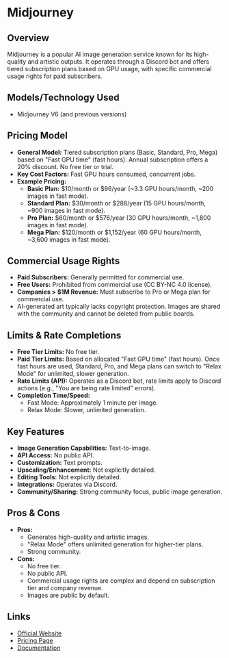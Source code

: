# Midjourney

## Overview
Midjourney is a popular AI image generation service known for its high-quality and artistic outputs. It operates through a Discord bot and offers tiered subscription plans based on GPU usage, with specific commercial usage rights for paid subscribers.

## Models/Technology Used
*   Midjourney V6 (and previous versions)

## Pricing Model
*   **General Model:** Tiered subscription plans (Basic, Standard, Pro, Mega) based on "Fast GPU time" (fast hours). Annual subscription offers a 20% discount. No free tier or trial.
*   **Key Cost Factors:** Fast GPU hours consumed, concurrent jobs.
*   **Example Pricing:**
    *   **Basic Plan:** $10/month or $96/year (~3.3 GPU hours/month, ~200 images in fast mode).
    *   **Standard Plan:** $30/month or $288/year (15 GPU hours/month, ~900 images in fast mode).
    *   **Pro Plan:** $60/month or $576/year (30 GPU hours/month, ~1,800 images in fast mode).
    *   **Mega Plan:** $120/month or $1,152/year (60 GPU hours/month, ~3,600 images in fast mode).

## Commercial Usage Rights
*   **Paid Subscribers:** Generally permitted for commercial use.
*   **Free Users:** Prohibited from commercial use (CC BY-NC 4.0 license).
*   **Companies > $1M Revenue:** Must subscribe to Pro or Mega plan for commercial use.
*   AI-generated art typically lacks copyright protection. Images are shared with the community and cannot be deleted from public boards.

## Limits & Rate Completions
*   **Free Tier Limits:** No free tier.
*   **Paid Tier Limits:** Based on allocated "Fast GPU time" (fast hours). Once fast hours are used, Standard, Pro, and Mega plans can switch to "Relax Mode" for unlimited, slower generation.
*   **Rate Limits (API):** Operates as a Discord bot, rate limits apply to Discord actions (e.g., "You are being rate limited" errors).
*   **Completion Time/Speed:**
    *   Fast Mode: Approximately 1 minute per image.
    *   Relax Mode: Slower, unlimited generation.

## Key Features
*   **Image Generation Capabilities:** Text-to-image.
*   **API Access:** No public API.
*   **Customization:** Text prompts.
*   **Upscaling/Enhancement:** Not explicitly detailed.
*   **Editing Tools:** Not explicitly detailed.
*   **Integrations:** Operates via Discord.
*   **Community/Sharing:** Strong community focus, public image generation.

## Pros & Cons
*   **Pros:**
    *   Generates high-quality and artistic images.
    *   "Relax Mode" offers unlimited generation for higher-tier plans.
    *   Strong community.
*   **Cons:**
    *   No free tier.
    *   No public API.
    *   Commercial usage rights are complex and depend on subscription tier and company revenue.
    *   Images are public by default.

## Links
*   [Official Website](https://www.midjourney.com/)
*   [Pricing Page](https://www.midjourney.com/account/plans/)
*   [Documentation](https://docs.midjourney.com/)